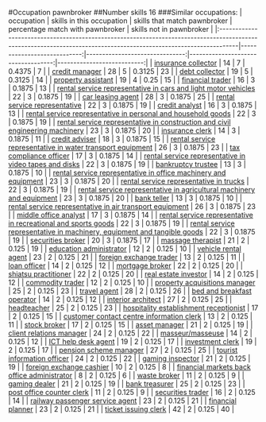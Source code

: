 #Occupation pawnbroker
##Number skills 16
###Similar occupations:
| occupation                                                                                                                                                        |   skills in this occupation |   skills that match pawnbroker |   percentage match with pawnbroker |   skills not in pawnbroker |
|:------------------------------------------------------------------------------------------------------------------------------------------------------------------|----------------------------:|-------------------------------:|-----------------------------------:|---------------------------:|
| [insurance collector](insurance_collector.md)                                                                                                                     |                          14 |                              7 |                             0.4375 |                          7 |
| [credit manager](credit_manager.md)                                                                                                                               |                          28 |                              5 |                             0.3125 |                         23 |
| [debt collector](debt_collector.md)                                                                                                                               |                          19 |                              5 |                             0.3125 |                         14 |
| [property assistant](property_assistant.md)                                                                                                                       |                          19 |                              4 |                             0.25   |                         15 |
| [financial trader](financial_trader.md)                                                                                                                           |                          16 |                              3 |                             0.1875 |                         13 |
| [rental service representative in cars and light motor vehicles](rental_service_representative_in_cars_and_light_motor_vehicles.md)                               |                          22 |                              3 |                             0.1875 |                         19 |
| [car leasing agent](car_leasing_agent.md)                                                                                                                         |                          28 |                              3 |                             0.1875 |                         25 |
| [rental service representative](rental_service_representative.md)                                                                                                 |                          22 |                              3 |                             0.1875 |                         19 |
| [credit analyst](credit_analyst.md)                                                                                                                               |                          16 |                              3 |                             0.1875 |                         13 |
| [rental service representative in personal and household goods](rental_service_representative_in_personal_and_household_goods.md)                                 |                          22 |                              3 |                             0.1875 |                         19 |
| [rental service representative in construction and civil engineering machinery](rental_service_representative_in_construction_and_civil_engineering_machinery.md) |                          23 |                              3 |                             0.1875 |                         20 |
| [insurance clerk](insurance_clerk.md)                                                                                                                             |                          14 |                              3 |                             0.1875 |                         11 |
| [credit adviser](credit_adviser.md)                                                                                                                               |                          18 |                              3 |                             0.1875 |                         15 |
| [rental service representative in water transport equipment](rental_service_representative_in_water_transport_equipment.md)                                       |                          26 |                              3 |                             0.1875 |                         23 |
| [tax compliance officer](tax_compliance_officer.md)                                                                                                               |                          17 |                              3 |                             0.1875 |                         14 |
| [rental service representative in video tapes and disks](rental_service_representative_in_video_tapes_and_disks.md)                                               |                          22 |                              3 |                             0.1875 |                         19 |
| [bankruptcy trustee](bankruptcy_trustee.md)                                                                                                                       |                          13 |                              3 |                             0.1875 |                         10 |
| [rental service representative in office machinery and equipment](rental_service_representative_in_office_machinery_and_equipment.md)                             |                          23 |                              3 |                             0.1875 |                         20 |
| [rental service representative in trucks](rental_service_representative_in_trucks.md)                                                                             |                          22 |                              3 |                             0.1875 |                         19 |
| [rental service representative in agricultural machinery and equipment](rental_service_representative_in_agricultural_machinery_and_equipment.md)                 |                          23 |                              3 |                             0.1875 |                         20 |
| [bank teller](bank_teller.md)                                                                                                                                     |                          13 |                              3 |                             0.1875 |                         10 |
| [rental service representative in air transport equipment](rental_service_representative_in_air_transport_equipment.md)                                           |                          26 |                              3 |                             0.1875 |                         23 |
| [middle office analyst](middle_office_analyst.md)                                                                                                                 |                          17 |                              3 |                             0.1875 |                         14 |
| [rental service representative in recreational and sports goods](rental_service_representative_in_recreational_and_sports_goods.md)                               |                          22 |                              3 |                             0.1875 |                         19 |
| [rental service representative in machinery, equipment and tangible goods](rental_service_representative_in_machinery,_equipment_and_tangible_goods.md)           |                          22 |                              3 |                             0.1875 |                         19 |
| [securities broker](securities_broker.md)                                                                                                                         |                          20 |                              3 |                             0.1875 |                         17 |
| [massage therapist](massage_therapist.md)                                                                                                                         |                          21 |                              2 |                             0.125  |                         19 |
| [education administrator](education_administrator.md)                                                                                                             |                          12 |                              2 |                             0.125  |                         10 |
| [vehicle rental agent](vehicle_rental_agent.md)                                                                                                                   |                          23 |                              2 |                             0.125  |                         21 |
| [foreign exchange trader](foreign_exchange_trader.md)                                                                                                             |                          13 |                              2 |                             0.125  |                         11 |
| [loan officer](loan_officer.md)                                                                                                                                   |                          14 |                              2 |                             0.125  |                         12 |
| [mortgage broker](mortgage_broker.md)                                                                                                                             |                          22 |                              2 |                             0.125  |                         20 |
| [shiatsu practitioner](shiatsu_practitioner.md)                                                                                                                   |                          22 |                              2 |                             0.125  |                         20 |
| [real estate investor](real_estate_investor.md)                                                                                                                   |                          14 |                              2 |                             0.125  |                         12 |
| [commodity trader](commodity_trader.md)                                                                                                                           |                          12 |                              2 |                             0.125  |                         10 |
| [property acquisitions manager](property_acquisitions_manager.md)                                                                                                 |                          25 |                              2 |                             0.125  |                         23 |
| [travel agent](travel_agent.md)                                                                                                                                   |                          28 |                              2 |                             0.125  |                         26 |
| [bed and breakfast operator](bed_and_breakfast_operator.md)                                                                                                       |                          14 |                              2 |                             0.125  |                         12 |
| [interior architect](interior_architect.md)                                                                                                                       |                          27 |                              2 |                             0.125  |                         25 |
| [headteacher](headteacher.md)                                                                                                                                     |                          25 |                              2 |                             0.125  |                         23 |
| [hospitality establishment receptionist](hospitality_establishment_receptionist.md)                                                                               |                          17 |                              2 |                             0.125  |                         15 |
| [customer contact centre information clerk](customer_contact_centre_information_clerk.md)                                                                         |                          13 |                              2 |                             0.125  |                         11 |
| [stock broker](stock_broker.md)                                                                                                                                   |                          17 |                              2 |                             0.125  |                         15 |
| [asset manager](asset_manager.md)                                                                                                                                 |                          21 |                              2 |                             0.125  |                         19 |
| [client relations manager](client_relations_manager.md)                                                                                                           |                          24 |                              2 |                             0.125  |                         22 |
| [masseur/masseuse](masseur-masseuse.md)                                                                                                                           |                          14 |                              2 |                             0.125  |                         12 |
| [ICT help desk agent](ICT_help_desk_agent.md)                                                                                                                     |                          19 |                              2 |                             0.125  |                         17 |
| [investment clerk](investment_clerk.md)                                                                                                                           |                          19 |                              2 |                             0.125  |                         17 |
| [pension scheme manager](pension_scheme_manager.md)                                                                                                               |                          27 |                              2 |                             0.125  |                         25 |
| [tourist information officer](tourist_information_officer.md)                                                                                                     |                          24 |                              2 |                             0.125  |                         22 |
| [gaming inspector](gaming_inspector.md)                                                                                                                           |                          21 |                              2 |                             0.125  |                         19 |
| [foreign exchange cashier](foreign_exchange_cashier.md)                                                                                                           |                          10 |                              2 |                             0.125  |                          8 |
| [financial markets back office administrator](financial_markets_back_office_administrator.md)                                                                     |                           8 |                              2 |                             0.125  |                          6 |
| [waste broker](waste_broker.md)                                                                                                                                   |                          11 |                              2 |                             0.125  |                          9 |
| [gaming dealer](gaming_dealer.md)                                                                                                                                 |                          21 |                              2 |                             0.125  |                         19 |
| [bank treasurer](bank_treasurer.md)                                                                                                                               |                          25 |                              2 |                             0.125  |                         23 |
| [post office counter clerk](post_office_counter_clerk.md)                                                                                                         |                          11 |                              2 |                             0.125  |                          9 |
| [securities trader](securities_trader.md)                                                                                                                         |                          16 |                              2 |                             0.125  |                         14 |
| [railway passenger service agent](railway_passenger_service_agent.md)                                                                                             |                          23 |                              2 |                             0.125  |                         21 |
| [financial planner](financial_planner.md)                                                                                                                         |                          23 |                              2 |                             0.125  |                         21 |
| [ticket issuing clerk](ticket_issuing_clerk.md)                                                                                                                   |                          42 |                              2 |                             0.125  |                         40 |
